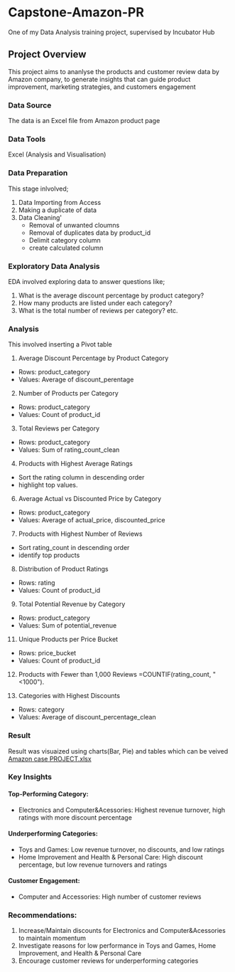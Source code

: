 # Capstone-Amazon-PR
One of my Data Analysis training project, supervised by Incubator Hub

## Project Overview
This project aims to ananlyse the products and customer review data by Amazon company, to generate insights that can guide product improvement, marketing strategies, and customers engagement

### Data Source
The data is an Excel file from Amazon product page

### Data Tools
Excel (Analysis and Visualisation)

### Data Preparation

This stage inlvolved;

1. Data Importing from Access
2. Making a duplicate of data
3. Data Cleaning'
   - Removal of unwanted cloumns
   - Removal of duplicates data by product_id
   - Delimit category column
   - create calculated column

### Exploratory Data Analysis
EDA involved exploring data to answer questions like;

1. What is the average discount percentage by product category?
2. How many products are listed under each category?
3. What is the total number of reviews per category? etc.

### Analysis
This involved inserting a Pivot table
1. Average Discount Percentage by Product Category
-	Rows: product_category
-	Values: Average of discount_perentage

2. Number of Products per Category
-	Rows: product_category
-	Values: Count of product_id 

3. Total Reviews per Category
-	Rows: product_category
-	Values: Sum of rating_count_clean

4. Products with Highest Average Ratings
-	Sort the rating column in descending order
-	highlight top values.

6. Average Actual vs Discounted Price by Category
-	Rows: product_category
-	Values: Average of actual_price, discounted_price

7. Products with Highest Number of Reviews
- Sort rating_count in descending order
- identify top products

8. Distribution of Product Ratings
-	Rows: rating
-	Values: Count of product_id

9. Total Potential Revenue by Category
-	Rows: product_category
-	Values: Sum of potential_revenue

11. Unique Products per Price Bucket
-	Rows: price_bucket
-	Values: Count of product_id

12. Products with Fewer than 1,000 Reviews
=COUNTIF(rating_count, "<1000").

14. Categories with Highest Discounts
-	Rows: category
-	Values: Average of discount_percentage_clean

### Result

Result was visuaized using charts(Bar, Pie) and tables which can be veived 
[Amazon case PROJECT.xlsx](https://github.com/user-attachments/files/21090907/Amazon.case.PROJECT.xlsx)

### Key Insights 

#### Top-Performing Category:

- Electronics and Computer&Acessories: Highest revenue turnover, high ratings with more discount percentage

#### Underperforming Categories:

- Toys and Games: Low revenue turnover, no discounts, and low ratings
- Home Improvement and Health & Personal Care: High discount percentage, but low revenue turnovers and ratings

#### Customer Engagement:

- Computer and Accessories: High number of customer reviews

### Recommendations:

1. Increase/Maintain discounts for Electronics and Computer&Acessories to maintain momentum
2. Investigate reasons for low performance in Toys and Games, Home Improvement, and Health & Personal Care
3. Encourage customer reviews for underperforming categories



